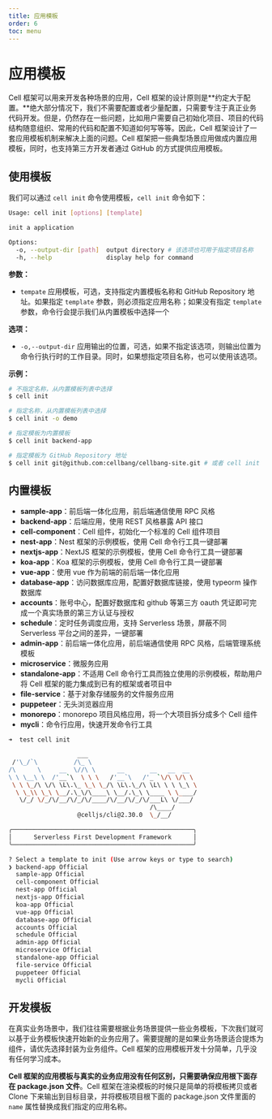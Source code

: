 ```yaml
---
title: 应用模板
order: 6
toc: menu
---
```


# 应用模板

Cell 框架可以用来开发各种场景的应用，Cell 框架的设计原则是**约定大于配置。**绝大部分情况下，我们不需要配置或者少量配置，只需要专注于真正业务代码开发。但是，仍然存在一些问题，比如用户需要自己初始化项目、项目的代码结构随意组织、常用的代码和配置不知道如何写等等。因此，Cell 框架设计了一套应用模板机制来解决上面的问题。Cell 框架把一些典型场景应用做成内置应用模板，同时，也支持第三方开发者通过 GitHub 的方式提供应用模板。


## 使用模板


我们可以通过 `cell init` 命令使用模板，`cell init` 命令如下：
```bash
Usage: cell init [options] [template]

init a application

Options:
  -o, --output-dir [path]  output directory # 该选项也可用于指定项目名称
  -h, --help               display help for command
```
**参数：**

- `tempate` 应用模板，可选，支持指定内置模板名称和 GitHub Repository 地址。如果指定 `template` 参数，则必须指定应用名称；如果没有指定 `template` 参数，命令行会提示我们从内置模板中选择一个



**选项：**

- `-o,--output-dir` 应用输出的位置，可选，如果不指定该选项，则输出位置为命令行执行时的工作目录。同时，如果想指定项目名称，也可以使用该选项。



**示例：**
```bash
# 不指定名称，从内置模板列表中选择
$ cell init

# 指定名称，从内置模板列表中选择
$ cell init -o demo

# 指定模板为内置模板
$ cell init backend-app

# 指定模板为 GitHub Repository 地址
$ cell init git@github.com:cellbang/cellbang-site.git # 或者 cell init demo https://github.com/cellbang/cellbang-site.git
```


## 内置模板


- **sample-app**：前后端一体化应用，前后端通信使用 RPC 风格
- **backend-app**：后端应用，使用 REST 风格暴露 API 接口
- **cell-component**：Cell 组件，初始化一个标准的 Cell 组件项目
- **nest-app**：Nest 框架的示例模板，使用 Cell 命令行工具一键部署
- **nextjs-app**：NextJS 框架的示例模板，使用 Cell 命令行工具一键部署
- **koa-app**：Koa 框架的示例模板，使用 Cell 命令行工具一键部署
- **vue-app**：使用 vue 作为前端的前后端一体化应用
- **database-app**：访问数据库应用，配置好数据库链接，使用 typeorm 操作数据库
- **accounts**：账号中心，配置好数据库和 github 等第三方 oauth 凭证即可完成一个真实场景的第三方认证与授权
- **schedule**：定时任务调度应用，支持 Serverless 场景，屏蔽不同 Serverless 平台之间的差异，一键部署
- **admin-app**：前后端一体化应用，前后端通信使用 RPC 风格，后端管理系统模板
- **microservice**：微服务应用
- **standalone-app**：不适用 Cell 命令行工具而独立使用的示例模板，帮助用户将 Cell 框架的能力集成到已有的框架或者项目中
- **file-service**：基于对象存储服务的文件服务应用
- **puppeteer**：无头浏览器应用
- **monorepo**：monorepo 项目风格应用，将一个大项目拆分成多个 Cell 组件
- **mycli**：命令行应用，快速开发命令行工具
```bash
➜  test cell init

                   ___
 /'\_/`\          /\_ \
/\      \     __  \//\ \      __       __   __  __
\ \ \__\ \  /'__`\  \ \ \   /'__`\   /'_ `\/\ \/\ \
 \ \ \_/\ \/\ \L\.\_ \_\ \_/\ \L\.\_/\ \L\ \ \ \_\ \
  \ \_\\ \_\ \__/.\_\/\____\ \__/.\_\ \____ \ \____/
   \/_/ \/_/\/__/\/_/\/____/\/__/\/_/\/___L\ \/___/
                                       /\____/
                   @celljs/cli@2.30.0  \_/__/

╭──────────────────────────────────────────────────╮
│      Serverless First Development Framework      │
╰──────────────────────────────────────────────────╯

? Select a template to init (Use arrow keys or type to search)
❯ backend-app Official
  sample-app Official
  cell-component Official
  nest-app Official
  nextjs-app Official
  koa-app Official
  vue-app Official
  database-app Official
  accounts Official
  schedule Official
  admin-app Official
  microservice Official
  standalone-app Official
  file-service Official
  puppeteer Official
  mycli Official
```


## 开发模板


在真实业务场景中，我们往往需要根据业务场景提供一些业务模板，下次我们就可以基于业务模板快速开始新的业务应用了。需要提醒的是如果业务场景适合提炼为组件，请优先选择封装为业务组件。Cell 框架的应用模板开发十分简单，几乎没有任何学习成本。


**Cell 框架的应用模板与真实的业务应用没有任何区别，只需要确保应用根下面存在 package.json 文件**。Cell 框架在渲染模板的时候只是简单的将模板拷贝或者 Clone 下来输出到目标目录，并将模板项目根下面的 package.json 文件里面的 `name` 属性替换成我们指定的应用名称。
